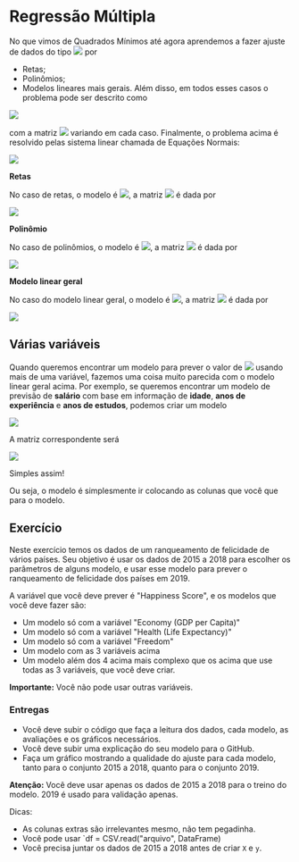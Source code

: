 # Regressão Múltipla

No que vimos de Quadrados Mínimos até agora aprendemos a fazer ajuste de dados do tipo <img src="https://render.githubusercontent.com/render/math?math=\color{cyan}(x_i, y_i), \ i = 1, \dots, n"> por
- Retas;
- Polinômios;
- Modelos lineares mais gerais.
Além disso, em todos esses casos o problema pode ser descrito como

<img src="https://render.githubusercontent.com/render/math?math=\color{cyan}\displaystyle \min_{\beta} \tfrac{1}{2} \Vert X\beta - y\Vert^2,">

com a matriz <img src="https://render.githubusercontent.com/render/math?math=\color{cyan}X"> variando em cada caso. Finalmente, o problema acima é resolvido pelas sistema linear chamada de Equações Normais:

<img src="https://render.githubusercontent.com/render/math?math=\color{cyan}\displaystyle X^T X \beta = X^T y.">

**Retas**

No caso de retas, o modelo é <img src="https://render.githubusercontent.com/render/math?math=\color{cyan} h_{\beta}(x) = \beta_0 %2B \beta_1 x">, a matriz <img src="https://render.githubusercontent.com/render/math?math=\color{cyan}X"> é dada por

<img src="https://render.githubusercontent.com/render/math?math=%5Ccolor%7Bcyan%7D%5Cdisplaystyle%20X%20%3D%20%5Cbegin%7Bbmatrix%7D%201%20%26%20x_1%20%5C%5C%201%20%26%20x_2%20%5C%5C%20%5Cvdots%20%26%20%5Cvdots%20%5C%5C%201%20%26%20x_n%20%5Cend%7Bbmatrix%7D.">

**Polinômio**

No caso de polinômios, o modelo é <img src="https://render.githubusercontent.com/render/math?math=\color{cyan} h_{\beta}(x) = \beta_0 %2B \beta_1 x %2B \beta_2 x^2 %2B \dots %2B \beta_p x^p">, a matriz <img src="https://render.githubusercontent.com/render/math?math=\color{cyan}X"> é dada por

<img src="https://render.githubusercontent.com/render/math?math=%5Ccolor%7Bcyan%7D%5Cdisplaystyle%20X%20%3D%20%5Cbegin%7Bbmatrix%7D%201%20%26%20x_1%20%26%20x_1%5E2%20%26%20%5Cdots%20%26%20x_1%5Ep%20%5C%5C%201%20%26%20x_2%20%26%20x_2%5E2%20%26%20%5Cdots%20%26%20x_2%5Ep%20%5C%5C%20%5Cvdots%20%26%20%5Cvdots%20%26%20%5Cvdots%20%26%20%26%20%5Cvdots%20%5C%5C%201%20%26%20x_n%20%26%20x_n%5E2%20%26%20%5Cdots%20%26%20x_n%5Ep%20%5Cend%7Bbmatrix%7D.">

**Modelo linear geral**

No caso do modelo linear geral, o modelo é <img src="https://render.githubusercontent.com/render/math?math=\color{cyan} h_{\beta}(x) = \beta_1 \phi_1(x) %2B \beta_2 \phi_2(x) %2B \dots %2B \beta_p \phi_p(x)">, a matriz <img src="https://render.githubusercontent.com/render/math?math=\color{cyan}X"> é dada por

<img src="https://render.githubusercontent.com/render/math?math=%5Ccolor%7Bcyan%7D%5Cdisplaystyle%20X%20%3D%20%5Cbegin%7Bbmatrix%7D%201%20%26%20x_1%20%26%20x_1%5E2%20%26%20%5Cdots%20%26%20x_1%5Ep%20%5C%5C%201%20%26%20x_2%20%26%20x_2%5E2%20%26%20%5Cdots%20%26%20x_2%5Ep%20%5C%5C%20%5Cvdots%20%26%20%5Cvdots%20%26%20%5Cvdots%20%26%20%26%20%5Cvdots%20%5C%5C%201%20%26%20x_n%20%26%20x_n%5E2%20%26%20%5Cdots%20%26%20x_n%5Ep%20%5Cend%7Bbmatrix%7D.">

## Várias variáveis

Quando queremos encontrar um modelo para prever o valor de <img src="https://render.githubusercontent.com/render/math?math=\color{cyan} y_i"> usando mais de uma variável, fazemos uma coisa muito parecida com o modelo linear geral acima. Por exemplo, se queremos encontrar um modelo de previsão de **salário** com base em informação de **idade**, **anos de experiência** e **anos de estudos**, podemos criar um modelo

<img src="https://render.githubusercontent.com/render/math?math=%5Ccolor%7Bcyan%7D%5Cdisplaystyle%20h_%7B%5Cbeta%7D(x)%20%3D%20%5Cbeta_0%20%2B%20%5Cbeta_%7B%5Ctext%7Bidade%7D%7D%20x%5E%7B%5Ctext%7Bidade%7D%7D%20%2B%20%5Cbeta_%7B%5Ctext%7Banos%20exp%7D%7D%20x%5E%7B%5Ctext%7Banos%20exp%7D%7D%20%2B%20%5Cbeta_%7B%5Ctext%7Banos%20est%7D%7D%20x%5E%7B%5Ctext%7Banos%20est%7D%7D.">

A matriz correspondente será

<img src="https://render.githubusercontent.com/render/math?math=%5Ccolor%7Bcyan%7D%0AX%20%3D%20%5Cbegin%7Bbmatrix%7D%0A1%20%26%20x%5E%7B%5Ctext%7Bidade%7D%7D_1%20%26%20x%5E%7B%5Ctext%7Banos%20exp%7D%7D_1%20%26%20x%5E%7B%5Ctext%7Banos%20est%7D%7D_1%20%5C%5C%0A1%20%26%20x%5E%7B%5Ctext%7Bidade%7D%7D_2%20%26%20x%5E%7B%5Ctext%7Banos%20exp%7D%7D_2%20%26%20x%5E%7B%5Ctext%7Banos%20est%7D%7D_2%20%5C%5C%0A%5Cvdots%20%26%20%5Cvdots%20%26%20%5Cvdots%20%26%20%5Cvdots%20%5C%5C%0A1%20%26%20x%5E%7B%5Ctext%7Bidade%7D%7D_p%20%26%20x%5E%7B%5Ctext%7Banos%20exp%7D%7D_p%20%26%20x%5E%7B%5Ctext%7Banos%20est%7D%7D_p%20%5C%5C%0A%5Cend%7Bbmatrix%7D.">

Simples assim!

Ou seja, o modelo é simplesmente ir colocando as colunas que você que para o modelo.

## Exercício

Neste exercício temos os dados de um ranqueamento de felicidade de vários países.
Seu objetivo é usar os dados de 2015 a 2018 para escolher os parâmetros de alguns modelo, e usar esse modelo para prever o ranqueamento de felicidade dos países em 2019.

A variável que você deve prever é "Happiness Score", e os modelos que você deve fazer são:

- Um modelo só com a variável "Economy (GDP per Capita)"
- Um modelo só com a variável "Health (Life Expectancy)"
- Um modelo só com a variável "Freedom"
- Um modelo com as 3 variáveis acima
- Um modelo além dos 4 acima mais complexo que os acima que use todas as 3 variáveis, que você deve criar.

**Importante:** Você não pode usar outras variáveis.

### Entregas

- Você deve subir o código que faça a leitura dos dados, cada modelo, as avaliações e os gráficos necessários.
- Você deve subir uma explicação do seu modelo para o GitHub.
- Faça um gráfico mostrando a qualidade do ajuste para cada modelo, tanto para o conjunto 2015 a 2018, quanto para o conjunto 2019.

**Atenção:** Você deve usar apenas os dados de 2015 a 2018 para o treino do modelo. 2019 é usado para validação apenas.

Dicas:
- As colunas extras são irrelevantes mesmo, não tem pegadinha.
- Você pode usar `df = CSV.read("arquivo", DataFrame)
- Você precisa juntar os dados de 2015 a 2018 antes de criar `X` e `y`.